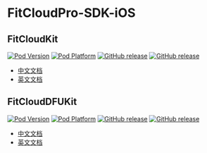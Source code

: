 # FitCloudPro-SDK-iOS

## FitCloudKit
[![Pod Version](http://img.shields.io/cocoapods/v/FitCloudKit.svg?style=flat)](http://cocoadocs.org/docsets/FitCloudKit/)
[![Pod Platform](http://img.shields.io/cocoapods/p/FitCloudKit.svg?style=flat)](http://cocoadocs.org/docsets/FitCloudKit/)
[![GitHub release](https://img.shields.io/github/release/htangsmart/FitCloudPro-SDK-iOS.svg)](https://github.com/htangsmart/FitCloudPro-SDK-iOS/releases)
[![GitHub release](https://img.shields.io/github/release-date/htangsmart/FitCloudPro-SDK-iOS.svg)](https://github.com/htangsmart/FitCloudPro-SDK-iOS/releases)

  * [中文文档](FitCloudKit/README.md)
  * [英文文档](FitCloudKit/README_EN.md)

## FitCloudDFUKit
[![Pod Version](http://img.shields.io/cocoapods/v/FitCloudDFUKit.svg?style=flat)](http://cocoadocs.org/docsets/FitCloudDFUKit/)
[![Pod Platform](http://img.shields.io/cocoapods/p/FitCloudDFUKit.svg?style=flat)](http://cocoadocs.org/docsets/FitCloudDFUKit/)
[![GitHub release](https://img.shields.io/github/release/htangsmart/FitCloudPro-SDK-iOS.svg)](https://github.com/htangsmart/FitCloudPro-SDK-iOS/releases)
[![GitHub release](https://img.shields.io/github/release-date/htangsmart/FitCloudPro-SDK-iOS.svg)](https://github.com/htangsmart/FitCloudPro-SDK-iOS/releases)

  * [中文文档](FitCloudDFUKit/README.md)
  * [英文文档](FitCloudDFUKit/README_EN.md)


